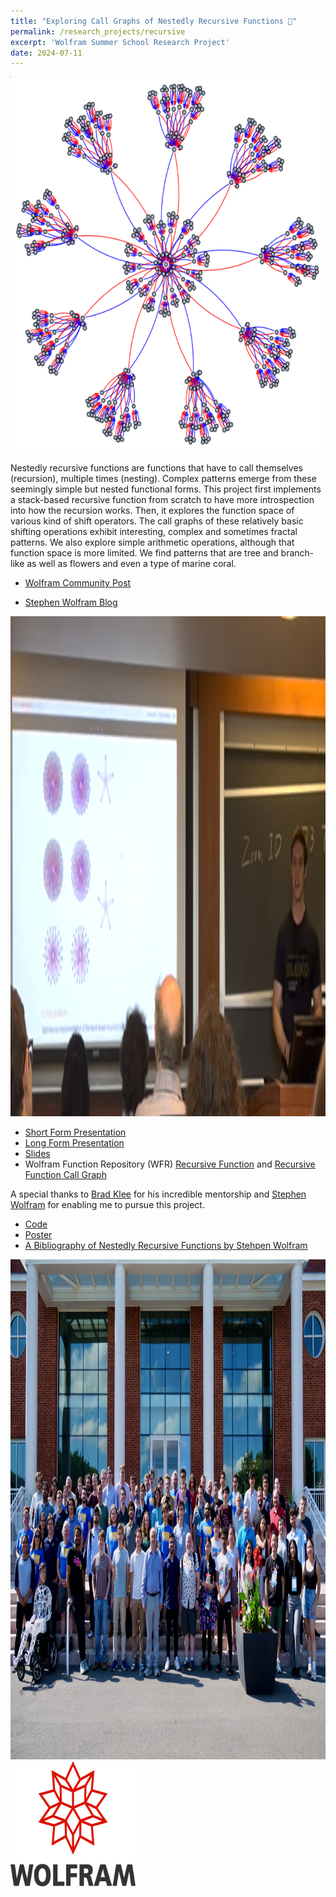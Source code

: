 ```yaml
---
title: "Exploring Call Graphs of Nestedly Recursive Functions 🌼"
permalink: /research_projects/recursive
excerpt: 'Wolfram Summer School Research Project'
date: 2024-07-11
---
```


<center><img src="/images/research_projects/recursive_graph.png" width="600" height="600" /></center>


Nestedly recursive functions are functions that have to call themselves (recursion), multiple times (nesting). Complex patterns emerge from these seemingly simple but nested functional forms. This project first implements a stack-based recursive function from scratch to have more introspection into how the recursion works. Then, it explores the function space of various kind of shift operators. The call graphs of these relatively basic shifting operations exhibit interesting, complex and sometimes fractal patterns. We also explore simple arithmetic operations, although that function space is more limited. We find patterns that are tree and branch-like as well as flowers and even a type of marine coral.

* [Wolfram Community Post](https://community.wolfram.com/groups/-/m/t/3210833)

* [Stephen Wolfram Blog](https://writings.stephenwolfram.com/2024/09/nestedly-recursive-functions/)

<center><img src="/images/research_projects/recursive_pic.png" width="800" height="800" /></center>

* [Short Form Presentation](https://drive.google.com/file/d/1IWT8Pia7QiifSho3kbGm909KOz5RRoX_/view?usp=sharing)
* [Long Form Presentation](https://www.youtube.com/live/FN68UYWMgio)
* [Slides](https://drive.google.com/file/d/1gq07CD34wmos3wE_R7BeQJuXvwy1rVoD/view?usp=sharing)
* Wolfram Function Repository (WFR) [Recursive Function](https://resources.wolframcloud.com/FunctionRepository/resources/RecursiveFunction/) and [Recursive Function Call Graph](https://resources.wolframcloud.com/FunctionRepository/resources/RecursiveFunctionCallGraph/)

A special thanks to [Brad Klee](https://community.wolfram.com/web/bradklee) for his incredible mentorship and [Stephen Wolfram](https://www.stephenwolfram.com/) for enabling me to pursue this project.

* [Code](https://github.com/thomas0299/nestedly_recursive_function)
* [Poster](https://drive.google.com/file/d/14CkQKpmXjQK2fkoS7bQuaGkFgVG5pqVR/view?usp=sharing)
* [A Bibliography of Nestedly Recursive Functions by Stehpen Wolfram](https://content.wolfram.com/sites/43/2024/09/NestedlyRecursiveFunctions-Bibliography-9-27.pdf)

<center><img src="/images/research_projects/wss_group.jpeg" width="800" height="800" /></center>

<img src="/images/research_projects/wss.png" width="200" height="200" />